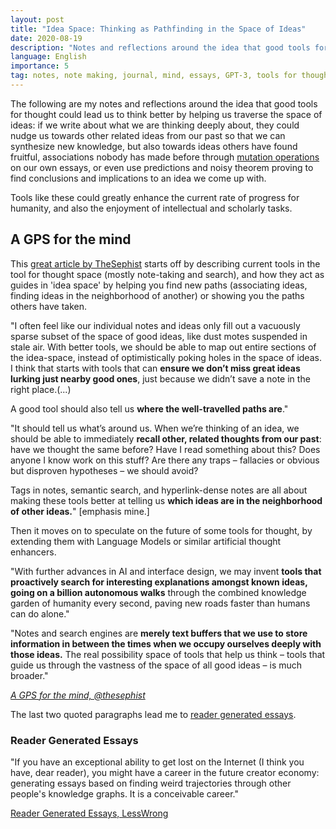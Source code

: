 ```yaml
---
layout: post
title: "Idea Space: Thinking as Pathfinding in the Space of Ideas"
date: 2020-08-19
description: "Notes and reflections around the idea that good tools for thought could lead us to think better by helping us traverse the space of ideas."
language: English
importance: 5
tag: notes, note making, journal, mind, essays, GPT-3, tools for thought, wiki, writing, ttft
---
```


The following are my notes and reflections around the idea that good tools for thought could lead us to think better by helping us traverse the space of ideas: if we write about what we are thinking deeply about, they could nudge us towards other related ideas from our past so that we can synthesize new knowledge, but also towards ideas others have found fruitful, associations nobody has made before through [mutation operations](/wiki/evolution-through-large-models) on our own essays, or even use predictions and noisy theorem proving to find conclusions and implications to an idea we come up with.

Tools like these could greatly enhance the current rate of progress for humanity, and also the enjoyment of intellectual and scholarly tasks. 

## A GPS for the mind

This [great article by TheSephist](https://thesephist.com/posts/nav/) starts off by describing current tools in the tool for thought space (mostly note-taking and search), and how they act as guides in 'idea space' by helping you find new paths (associating ideas, finding ideas in the neighborhood of another) or showing you the paths others have taken.

"I often feel like our individual notes and ideas only fill out a vacuously sparse subset of the space of good ideas, like dust motes suspended in stale air. With better tools, we should be able to map out entire sections of the idea-space, instead of optimistically poking holes in the space of ideas. I think that starts with tools that can **ensure we don’t miss great ideas lurking just nearby good ones**, just because we didn’t save a note in the right place.(...)

A good tool should also tell us **where the well-travelled paths are**."

"It should tell us what’s around us. When we’re thinking of an idea, we should be able to immediately **recall other, related thoughts from our past**: have we thought the same before? Have I read something about this? Does anyone I know work on this stuff? Are there any traps – fallacies or obvious but disproven hypotheses – we should avoid? 

Tags in notes, semantic search, and hyperlink-dense notes are all about making these tools better at telling us **which ideas are in the neighborhood of other ideas.**" \[emphasis mine.]

Then it moves on to speculate on the future of some tools for thought, by extending them with Language Models or similar artificial thought enhancers.

"With further advances in AI and interface design, we may invent **tools that proactively search for interesting explanations amongst known ideas, going on a billion autonomous walks** through the combined knowledge garden of humanity every second, paving new roads faster than humans can do alone."

"Notes and search engines are **merely text buffers that we use to store information in between the times when we occupy ourselves deeply with those ideas.** The real possibility space of tools that help us think – tools that guide us through the vastness of the space of all good ideas – is much broader."

_[A GPS for the mind, @thesephist](https://thesephist.com/posts/nav/)_

The last two quoted paragraphs lead me to [reader generated essays](/wiki/idea-space#reader-generated-essays).

### Reader Generated Essays 

"If you have an exceptional ability to get lost on the Internet (I think you have, dear reader), you might have a career in the future creator economy: generating essays based on finding weird trajectories through other people's knowledge graphs. It is a conceivable career."

[Reader Generated Essays, LessWrong](https://www.lesswrong.com/posts/ZtMsyMP5F7zzP8Gvc/reader-generated-essays)